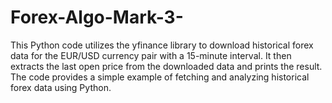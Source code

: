 # Forex-Algo-Mark-3-
This Python code utilizes the yfinance library to download historical forex data for the EUR/USD currency pair with a 15-minute interval. It then extracts the last open price from the downloaded data and prints the result. The code provides a simple example of fetching and analyzing historical forex data using Python.
